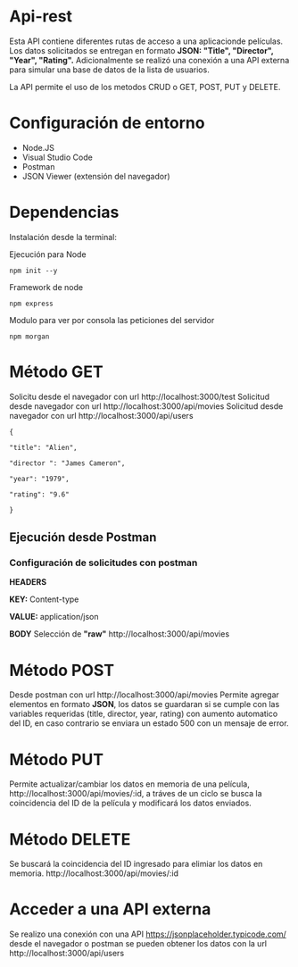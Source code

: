 # Api-rest

Esta API contiene diferentes rutas de acceso a una aplicacionde películas. Los datos solicitados se entregan en formato **JSON: "Title", "Director", "Year", "Rating".** Adicionalmente se realizó una conexión a una API externa para simular una base de datos de la lista de usuarios. 

La API permite el uso de los metodos CRUD o GET, POST, PUT y DELETE. 

# Configuración de entorno
- Node.JS
- Visual Studio Code
- Postman
- JSON Viewer (extensión del navegador)
 
# Dependencias 
Instalación desde la terminal:
 
 Ejecución para Node
 
 `npm init --y`
 
 
 Framework de node
 
 `npm express`
 
 
 Modulo para ver por consola las peticiones del servidor
 
 `npm morgan `


# Método GET 
Solicitu desde el navegador con url http://localhost:3000/test
Solicitud desde navegador con url http://localhost:3000/api/movies
Solicitud desde navegador con url http://localhost:3000/api/users

`{`

`"title": "Alien",`

`"director ": "James Cameron",`

`"year": "1979",`

`"rating": "9.6"`

`}`


## Ejecución desde Postman
### Configuración de solicitudes con postman

**HEADERS**

**KEY:** Content-type

**VALUE:** application/json

**BODY**
Selección de **"raw"**
http://localhost:3000/api/movies


# Método POST
Desde postman con url http://localhost:3000/api/movies
Permite agregar elementos en formato **JSON**, los datos se guardaran si se cumple con las variables requeridas (title, director, year, rating) con aumento automatico del ID, en caso contrario se enviara un estado 500 con un mensaje de error.


# Método PUT
Permite actualizar/cambiar los datos en memoria de una película, 
http://localhost:3000/api/movies/:id, a tráves de un ciclo se busca la coincidencia  del ID de la película y modificará los datos enviados. 


# Método DELETE
Se buscará la coincidencia del ID ingresado para elimiar los datos en memoria.
http://localhost:3000/api/movies/:id


# Acceder a una API externa
Se realizo una conexión con una API  https://jsonplaceholder.typicode.com/
desde el navegador o postman se pueden obtener los datos con la url http://localhost:3000/api/users
